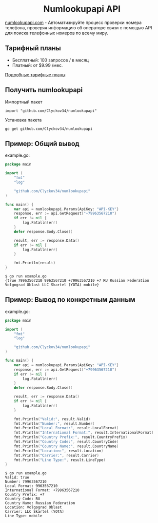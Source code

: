 <div>
    <center>
        <h1>Numlookupapi API</h1>
    </center>
    <p><a href="https://app.numlookupapi.com/" target="_blank">numlookupapi.com</a> - Автоматизируйте процесс проверки номера телефона, проверяя информацию об операторе связи с помощью API для поиска телефонных номеров по всему миру.</p>
<div>
<div>
    <h2>Тарифный планы</h2>
    <ul>
        <li>Бесплатный: 100 запросов / в месяц</li>
        <li>Платный: от $9.99 /мес.</li>
    </ul>
    <p><a href="https://numlookupapi.com/pricing/">Подробные тарифные планы</a></p>
</div>
<div>
    <h2>Получить numlookupapi</h2>
    <p>Импортный пакет</p> 

```
import "github.com/Clyckov34/numlookupapi"
```

<p>Установка пакета</p>

```
go get github.com/Clyckov34/numlookupapi
```
</div>
<div>
    <h2>Пример: Общий вывод</h2>
	<p>example.go:</p>

```go
package main

import (
	"fmt"
	"log"

	"github.com/Clyckov34/numlookupapi"
)

func main() {
	var api = numlookupapi.Params{ApiKey: "API-KEY"}
	response, err := api.GetRequest("+79963567210")
	if err != nil {
		log.Fatalln(err)
	}
	defer response.Body.Close()

	result, err := response.Data()
	if err != nil {
		log.Fatalln(err)
	}

	fmt.Println(result)
}

```

```
$ go run example.go
{true 79963567210 9963567210 +79963567210 +7 RU Russian Federation Volgograd Oblast LLC Skartel (YOTA) mobile}
```

</div>
<div>
    <h2>Пример: Вывод по конкретным данным</h2>
    <p>example.go:</p>

```go
package main

import (
	"fmt"
	"log"

	"github.com/Clyckov34/numlookupapi"
)

func main() {
	var api = numlookupapi.Params{ApiKey: "API-KEY"}
	response, err := api.GetRequest("+79963567210")
	if err != nil {
		log.Fatalln(err)
	}
	defer response.Body.Close()

	result, err := response.Data()
	if err != nil {
		log.Fatalln(err)
	}

	fmt.Println("Valid:", result.Valid)
	fmt.Println("Number:", result.Number)
	fmt.Println("Local Format:", result.LocalFormat)
	fmt.Println("International Format:", result.InternationalFormat)
	fmt.Println("Country Prefix:", result.CountryPrefix)
	fmt.Println("Country Code:", result.CountryCode)
	fmt.Println("Country Name:", result.CountryName)
	fmt.Println("Location:", result.Location)
	fmt.Println("Carrier:", result.Carrier)
	fmt.Println("Line Type:", result.LineType)
}

```

```
$ go run example.go
Valid: true
Number: 79963567210
Local Format: 9963567210
International Format: +79963567210
Country Prefix: +7
Country Code: RU
Country Name: Russian Federation
Location: Volgograd Oblast
Carrier: LLC Skartel (YOTA)
Line Type: mobile
```

</div>